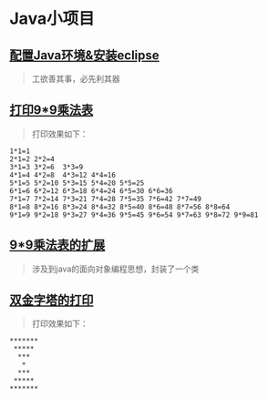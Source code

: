 # Java小项目

## [配置Java环境&安装eclipse](article/javase.md)

> 工欲善其事，必先利其器

## [打印9*9乘法表](article/multiplicationTable.md)

> 打印效果如下：

    1*1=1
    2*1=2 2*2=4
    3*1=3 3*2=6  3*3=9
    4*1=4 4*2=8  4*3=12 4*4=16
    5*1=5 5*2=10 5*3=15 5*4=20 5*5=25
    6*1=6 6*2=12 6*3=18 6*4=24 6*5=30 6*6=36
    7*1=7 7*2=14 7*3=21 7*4=28 7*5=35 7*6=42 7*7=49
    8*1=8 8*2=16 8*3=24 8*4=32 8*5=40 8*6=48 8*7=56 8*8=64
    9*1=9 9*2=18 9*3=27 9*4=36 9*5=45 9*6=54 9*7=63 9*8=72 9*9=81

## [9*9乘法表的扩展](article/MTexpand.md)

> 涉及到java的面向对象编程思想，封装了一个类

## [双金字塔的打印](article/doubleTriangle.md)

> 打印效果如下：

    *******
     *****
      ***
       *
      ***
     *****
    *******